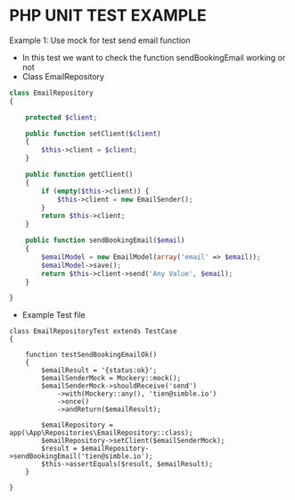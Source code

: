 PHP UNIT TEST EXAMPLE
=====================

Example 1: Use mock for test send email function

- In this test we want to check the function sendBookingEmail working or not
- Class EmailRepository
```php
class EmailRepository
{

    protected $client;

    public function setClient($client)
    {
        $this->client = $client;
    }

    public function getClient()
    {
        if (empty($this->client)) {
            $this->client = new EmailSender();
        }
        return $this->client;
    }

    public function sendBookingEmail($email)
    {
        $emailModel = new EmailModel(array('email' => $email));
        $emailModel->save();
        return $this->client->send('Any Value', $email);
    }

}
```
- Example Test file
```
class EmailRepositoryTest extends TestCase
{

    function testSendBookingEmailOk()
    {
        $emailResult = '{status:ok}';
        $emailSenderMock = Mockery::mock();
        $emailSenderMock->shouldReceive('send')
            ->with(Mockery::any(), 'tien@simble.io')
            ->once()
            ->andReturn($emailResult);
        
        $emailRepository = app(\App\Repositories\EmailRepository::class);
        $emailRepository->setClient($emailSenderMock);
        $result = $emailRepository->sendBookingEmail('tien@simble.io');
        $this->assertEquals($result, $emailResult);
    }

}
```
